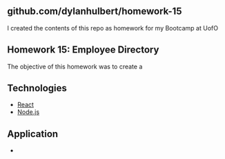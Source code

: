 ## github.com/dylanhulbert/homework-15
I created the contents of this repo as homework for my Bootcamp at UofO

## Homework 15: Employee Directory
The objective of this homework was to create a 

## Technologies
* [React](https://reactjs.org/)
* [Node.js](https://nodejs.org/en/)

## Application
-
